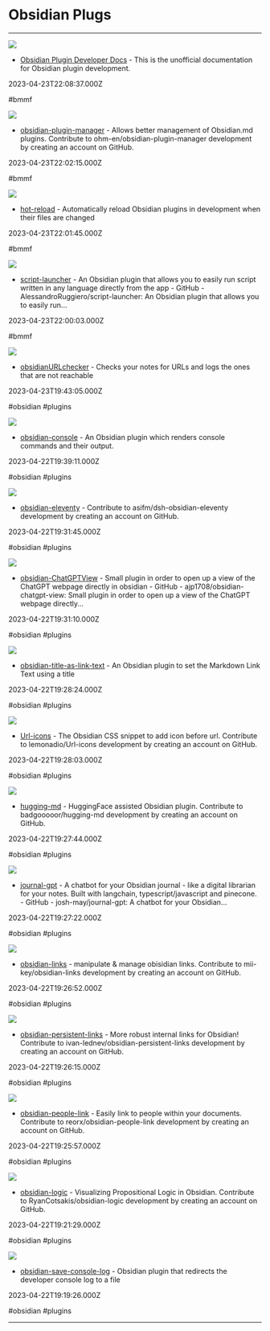 # Obsidian Plugs

---

![](https://ogimage.obsidian.md/og-image.png?title=Home&description=Obsidian+Developer+Docs+Welcome+to+the+official+Obsidian+Developer+Documentation%2C+where+you+can+learn+how+to+build+plugins+and+themes+for+Obsidian.+For+tips+on+how+to+use+Obsidian%2C+visit+the+official%E2%80%A6&logoUrl=https%3A%2F%2Fpublish-01.obsidian.md%2Faccess%2Fcaa27d6312fe5c26ebc657cc609543be%2Ffavicon-96x96.png&siteName=Developer+Documentation)

- [Obsidian Plugin Developer Docs](https://marcus.se.net/obsidian-plugin-docs) - This is the unofficial documentation for Obsidian plugin development.

2023-04-23T22:08:37.000Z

#bmmf

![](https://opengraph.githubassets.com/c8c63ece7cfa75fceac2a23d79a16360cbae2359ddea4c37e35784baa1bb03a1/ohm-en/obsidian-plugin-manager)

- [obsidian-plugin-manager](https://github.com/ohm-en/obsidian-plugin-manager) - Allows better management of Obsidian.md plugins. Contribute to ohm-en/obsidian-plugin-manager development by creating an account on GitHub.

2023-04-23T22:02:15.000Z

#bmmf

![](https://repository-images.githubusercontent.com/334343202/9f7fa280-62a5-11eb-817b-ae184bd5b1d5)

- [hot-reload](https://github.com/pjeby/hot-reload) - Automatically reload Obsidian plugins in development when their files are changed

2023-04-23T22:01:45.000Z

#bmmf

![](https://opengraph.githubassets.com/47b9f3b38e03e9e398c7d7e4957bd18b3ecc6680ce1a5eefe3356dab437d1147/AlessandroRuggiero/script-launcher)

- [script-launcher](https://github.com/AlessandroRuggiero/script-launcher) - An Obsidian plugin that allows you to easily run script written in any language directly from the app - GitHub - AlessandroRuggiero/script-launcher: An Obsidian plugin that allows you to easily run...

2023-04-23T22:00:03.000Z

#bmmf

![](https://opengraph.githubassets.com/76e467927968d878e1d427a4da49f43973a73848e81cf3312b769a8a2e076772/clampro/obsidianURLchecker)

- [obsidianURLchecker](https://github.com/clampro/obsidianURLchecker) - Checks your notes for URLs and logs the ones that are not reachable

2023-04-23T19:43:05.000Z

#obsidian #plugins

![](https://opengraph.githubassets.com/0a672bb4b094045c1101eb8ad6c028ea52138d0317369a237bbd98b221bc105f/dellermann/obsidian-console)

- [obsidian-console](https://github.com/dellermann/obsidian-console) - An Obsidian plugin which renders console commands and their output.

2023-04-22T19:39:11.000Z

#obsidian #plugins

![](https://opengraph.githubassets.com/c01c926fac065ae964be2d3ab9402c6758e07db9441eb44a9726b0142ac37e02/asifm/data-science-handbook)

- [obsidian-eleventy](https://github.com/asifm/dsh-obsidian-eleventy) - Contribute to asifm/dsh-obsidian-eleventy development by creating an account on GitHub.

2023-04-22T19:31:45.000Z

#obsidian #plugins

![](https://opengraph.githubassets.com/6977a83c3a66a01cdf0ab64b009673079a7e1fde67fd6577b8c6e08ffaad64a0/ajp1708/obsidian-chatgpt-view)

- [obsidian-ChatGPTView](https://github.com/ajp1708/obsidian-ChatGPTView) - Small plugin in order to open up a view of the ChatGPT webpage directly in obsidian - GitHub - ajp1708/obsidian-chatgpt-view: Small plugin in order to open up a view of the ChatGPT webpage directly...

2023-04-22T19:31:10.000Z

#obsidian #plugins

![](https://opengraph.githubassets.com/39f7320206cab58adf66e5c1f83c49f54280dae5c4b5314d2165613d53a321b8/lextoumbourou/obsidian-title-as-link-text)

- [obsidian-title-as-link-text](https://github.com/lextoumbourou/obsidian-title-as-link-text) - An Obsidian plugin to set the Markdown Link Text using a title

2023-04-22T19:28:24.000Z

#obsidian #plugins

![](https://opengraph.githubassets.com/36e7d6ad54357e6230b665cba2fb02ff193f9981758e83d6c1656342c2e06c23/lemonadio/Url-icons)

- [Url-icons](https://github.com/lemonadio/Url-icons) - The Obsidian CSS snippet to add icon before url. Contribute to lemonadio/Url-icons development by creating an account on GitHub.

2023-04-22T19:28:03.000Z

#obsidian #plugins

![](https://opengraph.githubassets.com/aaf7fdc18803144022289ce4c8ed60c6ca5bd1313fcb4d0138b2188f45c7f312/badgooooor/hugging-md)

- [hugging-md](https://github.com/badgooooor/hugging-md) - HuggingFace assisted Obsidian plugin. Contribute to badgooooor/hugging-md development by creating an account on GitHub.

2023-04-22T19:27:44.000Z

#obsidian #plugins

![](https://opengraph.githubassets.com/f8b63e4dd12f6efcd8a7beaf75f07ddc5a4f584a57980f33b75c93c9b52cb51c/josh-may/journal-gpt)

- [journal-gpt](https://github.com/josh-may/journal-gpt) - A chatbot for your Obsidian journal - like a digital librarian for your notes. Built with langchain, typescript/javascript and pinecone. - GitHub - josh-may/journal-gpt: A chatbot for your Obsidian...

2023-04-22T19:27:22.000Z

#obsidian #plugins

![](https://opengraph.githubassets.com/d1b36f66df519a8535f82fde3ca459f2d5faacea2dbfa0345fc8d6a9a2aa3266/mii-key/obsidian-links)

- [obsidian-links](https://github.com/mii-key/obsidian-links) - manipulate & manage obisidian links. Contribute to mii-key/obsidian-links development by creating an account on GitHub.

2023-04-22T19:26:52.000Z

#obsidian #plugins

![](https://opengraph.githubassets.com/cfc4e5f850a622683aab6da5a33578185ca73c3c537da4142690a48416d6ba18/ivan-lednev/obsidian-persistent-links)

- [obsidian-persistent-links](https://github.com/ivan-lednev/obsidian-persistent-links) - More robust internal links for Obsidian! Contribute to ivan-lednev/obsidian-persistent-links development by creating an account on GitHub.

2023-04-22T19:26:15.000Z

#obsidian #plugins

![](https://opengraph.githubassets.com/22c51dde064636c420f8a427c2dc58e2fb3a58290009075ff629fd95ea024aa1/reorx/obsidian-people-link)

- [obsidian-people-link](https://github.com/reorx/obsidian-people-link) - Easily link to people within your documents. Contribute to reorx/obsidian-people-link development by creating an account on GitHub.

2023-04-22T19:25:57.000Z

#obsidian #plugins

![](https://opengraph.githubassets.com/5df84b1b891afd3ac6d2a47de5fda37f8cc2bd9e0478267d31a2ec6c2fc1e2ef/RyanCotsakis/obsidian-logic)

- [obsidian-logic](https://github.com/RyanCotsakis/obsidian-logic) - Visualizing Propositional Logic in Obsidian. Contribute to RyanCotsakis/obsidian-logic development by creating an account on GitHub.

2023-04-22T19:21:29.000Z

#obsidian #plugins

![](https://opengraph.githubassets.com/9618c67ba6e4835c3675ae31980bb7aeb214a96bc47deb7517625c91ff701e70/velebit/obsidian-save-console-log)

- [obsidian-save-console-log](https://github.com/velebit/obsidian-save-console-log) - Obsidian plugin that redirects the developer console log to a file

2023-04-22T19:19:26.000Z

#obsidian #plugins

---

